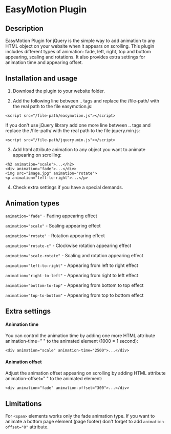 # EasyMotion Plugin

## Description

EasyMotion Plugin for jQuery is the simple way to add animation to any HTML object on your website when it appears on scrolling. This plugin includes different types of animation: fade, left, right, top and bottom appearing, scaling and rotations. It also provides extra settings for animation time and appearing offset.

## Installation and usage

1. Download the plugin to your website folder.

2. Add the following line between <head>..</head> tags and replace the /file-path/ with the real path to the file easymotion.js:
```
<script src="/file-path/easymotion.js"></script>
```
If you don't use jQuery library add one more line between <head>..</head> tags and replace the /file-path/ with the real path to the file jquery.min.js:
```
<script src="/file-path/jquery.min.js"></script>
```
3. Add html attribute animation to any object you want to animate appearing on scrolling:
```
<h2 animation="scale">...</h2>
<div animation="fade">...</div>
<img src="image.jpg" animation="rotate">
<p animation="left-to-right">...</p>
```
4. Check extra settings if you have a special demands.

## Animation types

`animation="fade"` - Fading appearing effect

`animation="scale"` - Scaling appearing effect

`animation="rotate"` - Rotation appearing effect

`animation="rotate-c"` - Clockwise rotation appearing effect

`animation="scale-rotate"` - Scaling and rotation appearing effect

`animation="left-to-right"` - Appearing from left to right effect

`animation="right-to-left"` - Appearing from right to left effect

`animation="bottom-to-top"` - Appearing from bottom to top effect

`animation="top-to-bottom"` - Appearing from top to bottom effect

## Extra settings

#### Animation time
You can control the animation time by adding one more HTML attribute animation-time=" " to the animated element (1000 = 1 second):
```
<div animation="scale" animation-time="2500">...</div>
```
#### Animation offset
Adjust the animation offset appearing on scrolling by adding HTML attribute animation-offset=" " to the animated element:
```
<div animation="fade" animation-offset="300">...</div>
```
## Limitations

For `<span>` elements works only the fade animation type.
If you want to animate a bottom page element (page footer) don't forget to add `animation-offset="0"` attribute.
